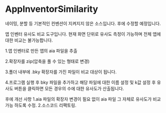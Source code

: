 # AppInventorSimilarity
네이밍, 분할 등 기본적인 컨벤션이 지켜지지 않은 소스입니다. 후에 수정할 예정입니다.

앱 인벤터 유사도 비교 도구입니다. 현재 화면 단위로 유사도 측정이 가능하며 전체 앱에 대한 비교는 불가능합니다.

1.앱 인벤터로 만든 앱의 aia 파일을 추출

2.확장자를 zip(압축을 풀 수 있는 형태로 변경)

3.폴더 내부에 .bky 확장자를 가진 파일이 비교 대상이 됩니다.

4.프로그램 실행 후 bky 파일을 추가하고 해당 파일에 대한 이름 설정 및 k값 설정 후 유사도 버튼을 클릭하면 모든 경우의 수에 대한 유사도가 산출됩니다.



후에 개선 사항
1.aia 파일의 확장자 변경이 필요 없이 aia 파일 그 자체로 유사도가 비교가능 하도록 수정.
2.소스코드 리팩토링.

